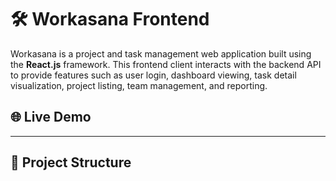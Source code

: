 # 🛠️ Workasana Frontend

Workasana is a project and task management web application built using the **React.js** framework. This frontend client interacts with the backend API to provide features such as user login, dashboard viewing, task detail visualization, project listing, team management, and reporting.

## 🌐 Live Demo



---

## 📁 Project Structure

